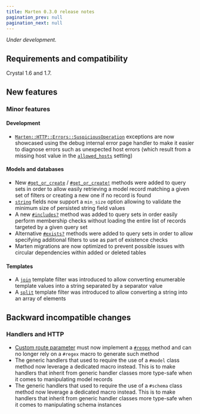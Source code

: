 ```yaml
---
title: Marten 0.3.0 release notes
pagination_prev: null
pagination_next: null
---
```


_Under development._

## Requirements and compatibility

Crystal 1.6 and 1.7.

## New features

### Minor features

#### Development

* [`Marten::HTTP::Errors::SuspiciousOperation`](pathname:///api/0.2/Marten/HTTP/Errors/SuspiciousOperation.html) exceptions are now showcased using the debug internal error page handler to make it easier to diagnose errors such as unexpected host errors (which result from a missing host value in the [`allowed_hosts`](../../development/reference/settings#allowedhosts) setting)

#### Models and databases

* New [`#get_or_create`](../../models-and-databases/reference/query-set#get_or_create) / [`#get_or_create!`](../../models-and-databases/reference/query-set#get_or_create-1) methods were added to query sets in order to allow easily retrieving a model record matching a given set of filters or creating a new one if no record is found
* [`string`](../../models-and-databases/reference/fields#string) fields now support a `min_size` option allowing to validate the minimum size of persisted string field values
* A new [`#includes?`](../../models-and-databases/reference/query-set#includes) method was added to query sets in order easily perform membership checks without loading the entire list of records targeted by a given query set
* Alternative [`#exists?`](../../models-and-databases/reference/query-set#exists) methods were added to query sets in order to allow specifying additional filters to use as part of existence checks
* Marten migrations are now optimized to prevent possible issues with circular dependencies within added or deleted tables

#### Templates

* A [`join`](../../templates/reference/filters#join) template filter was introduced to allow converting enumerable template values into a string separated by a separator value
* A [`split`](../../templates/reference/filters#split) template filter was introduced to allow converting a string into an array of elements

## Backward incompatible changes

### Handlers and HTTP

* [Custom route parameter](../../handlers-and-http/how-to/create-custom-route-parameters) must now implement a [`#regex`](pathname:///api/dev/Marten/Routing/Parameter/Base.html#regex%3ARegex-instance-method) method and can no longer rely on a `#regex` macro to generate such method
* The generic handlers that used to require the use of a `#model` class method now leverage a dedicated macro instead. This is to make handlers that inherit from generic handler classes more type-safe when it comes to manipulating model records
* The generic handlers that used to require the use of a `#schema` class method now leverage a dedicated macro instead. This is to make handlers that inherit from generic handler classes more type-safe when it comes to manipulating schema instances
